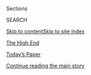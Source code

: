 <div id="app">

<div>

<div class="NYTAppHideMasthead css-zz1s19 e1suatyy0">

<div class="section css-ui9rw0 e1suatyy2">

<div class="css-11hrj97 er09x8g0">

<div class="css-6n7j50">

</div>

<span class="css-1dv1kvn">Sections</span>

<div class="css-10488qs">

<span class="css-1dv1kvn">SEARCH</span>

</div>

[Skip to content](#site-content)[Skip to site index](#site-index)

</div>

<div id="masthead-section-label" class="css-1fnb9ct eaxe0e00">

[The High
End](https://www.nytimes.com/spotlight/thehighend)

</div>

<div class="css-10698na e1huz5gh0">

</div>

</div>

<div id="masthead-bar-one" class="section hasLinks css-15hmgas e1csuq9d3">

<div class="css-uqyvli e1csuq9d0">

</div>

<div class="css-1uqjmks e1csuq9d1">

</div>

<div class="css-9e9ivx">

[](https://myaccount.nytimes.com/auth/login?response_type=cookie&client_id=vi)

</div>

<div class="css-1bvtpon e1csuq9d2">

[Today’s Paper](https://www.nytimes.com/section/todayspaper)

</div>

</div>

</div>

</div>

<div data-aria-hidden="false">

<div id="site-content" data-role="main">

<div id="top-wrapper" class="css-15p45cc eaca97t0" type="top">

<div id="top-slug" class="css-19x0jxb eaca97t1" hidden="">

Advertisement

</div>

[Continue reading the main
story](#after-top)

<div class="ad top-wrapper" style="text-align:center;height:100%;display:block;min-height:90px">

<div id="top" class="place-ad" data-position="top" data-size-key="top">

</div>

</div>

<div id="after-top">

</div>

</div>

<div id="collection-thehighend" class="section css-15h4p1b e9abtgs0">

<div class="css-1j21atc e1svk9qx1">

<div class="css-fmiefx e1svk9qx2">

<div class="css-1hk7r2m eu54l5x0">

<div id="sponsor-wrapper" class="css-7a1pgi eaca97t0" type="sponsor" hidden="">

<div id="sponsor-slug" class="css-1l4mleb eaca97t1" hidden="">

Supported by

</div>

[Continue reading the main
story](#after-sponsor)

<div id="sponsor" class="ad sponsor-wrapper" style="text-align:left;height:100%;display:block">

</div>

<div id="after-sponsor">

</div>

</div>

</div>

### <span class="css-hue6tr ezz4tcd1">[Real Estate](/section/realestate)</span>

</div>

<div class="css-nfcc9b e1svk9qx3">

<div class="css-vl9dhg e1svk9qx5">

<div class="css-1nrhkj6 e1svk9qx6">

# The High End

<div class="follow-button-placeholder" data-collection-id="">

</div>

<div class="css-d8bdto" data-role="toolbar" data-aria-label="Social Media Share buttons, Save button, and Comments Panel with current comment count" data-testid="share-tools">

  - 
  - 
  - 
  - 
    
    <div class="css-6n7j50">
    
    </div>

</div>

</div>

</div>

</div>

</div>

1.  [Find A Home](/real-estate/find-a-home)
2.  [Buy](/real-estate/homes-for-sale)
3.  [Rent](/real-estate/homes-for-rent)
4.  [Mortgage Calculator](/real-estate/mortgage-calculator)
5.  [Your Real Estate](/real-estate/my-real-estate)
6.  [List A
Home](https://nytimesads.gtspayments.com/)

<div class="css-4svvz1 ekkqrpp0">

<div id="collection-highlights-container" class="section css-18l1u7x e46isfb1">

<div class="css-m1whxf ekkqrpp1">

## Highlights

1.  ![<span class="css-1nk1g0h e1oaj3zl2"><span class="css-1dv1kvn">Credit</span></span>](https://static01.nyt.com/images/2020/04/08/realestate/08IHH-MEXICO-slide-VM4F/08IHH-MEXICO-slide-VM4F-threeByTwoMediumAt2X.jpg)
    
    <div class="css-xbztij">
    
    ### International real estate
    
    ## [House Hunting in Mexico: A Balinese-Style Compound for $595,000](/2020/04/08/realestate/house-hunting-in-mexico-a-balinese-style-compound-for-595000.html)
    
    The artsy town of Todos Santos has long been a quiet alternative to
    the resorts of Los Cabos, but new demand and development is raising
    its
    profile.
    
    <span class="css-me3p27"></span><span class="css-1dydysp e4e4i5l3"></span><span class="css-9voj2j">By
    <span class="css-1baulvz last-byline" itemprop="name">Roxana
    Popescu</span></span>
    
    </div>

2.  1.  <span class="css-1dv1kvn">Photo</span>
        <span class="css-1nk1g0h e1oaj3zl2"><span class="css-1dv1kvn">Credit</span>Sarah
        Kobos</span>
        <div class="css-1r9cexg">
        <div class="css-1ox3lt4">
        [![](https://static01.nyt.com/images/2020/08/04/realestate/04wirecutter-outdoors5/04wirecutter-outdoors5-thumbStandard.jpg)](/2020/08/04/realestate/upgrade-your-outdoor-space.html)
        </div>
        ## [5 Things You Need to Upgrade Your Tiny Outdoor Space](/2020/08/04/realestate/upgrade-your-outdoor-space.html)
        It’s never been more important to make your balcony, terrace, or
        patch of cement cozy and hospitable. Here’s
        how.
        <span class="css-me3p27"></span><span class="css-1dydysp e4e4i5l3"></span><span class="css-9voj2j">By
        <span class="css-1baulvz last-byline" itemprop="name">Dorie
        Chevlen</span></span>
        </div>
    2.  <span class="css-1dv1kvn">Photo</span>
        <span class="css-1nk1g0h e1oaj3zl2"><span class="css-1dv1kvn">Credit</span>Stefano
        Ukmar for The New York
        Times</span>
        <div class="css-1r9cexg">
        <div class="css-1ox3lt4">
        [![](https://static01.nyt.com/images/2020/08/09/realestate/04WHATILOVE-FAULKNER-slide-S4NT/04WHATILOVE-FAULKNER-slide-S4NT-thumbStandard.jpg)](/2020/08/04/realestate/harris-faulkner-home-fox-news.html)
        </div>
        ### What I Love
        ## [Harris Faulkner, Working From Home in Shades of Blue](/2020/08/04/realestate/harris-faulkner-home-fox-news.html)
        The Fox News anchor’s mother gave her some decorating advice:
        ‘Just make it beautiful.’ And she’s been
        trying.
        <span class="css-me3p27"></span><span class="css-1dydysp e4e4i5l3"></span><span class="css-9voj2j">By
        <span class="css-1baulvz last-byline" itemprop="name">Joanne
        Kaufman</span></span>
        </div>
    3.  <span class="css-1dv1kvn">Photo</span>
        <span class="css-1nk1g0h e1oaj3zl2"><span class="css-1dv1kvn">Credit</span>Rancho
        Photos</span>
        <div class="css-1r9cexg">
        <div class="css-1ox3lt4">
        [![](https://static01.nyt.com/images/2020/08/03/realestate/03WYG-slide-HUST/03WYG-slide-HUST-thumbStandard.jpg)](/2020/08/03/realestate/3-million-dollar-homes-for-sale-ca.html)
        </div>
        ### What you Get
        ## [$3 Million Homes in California](/2020/08/03/realestate/3-million-dollar-homes-for-sale-ca.html)
        A Spanish-style retreat in Coronado, a midcentury-modern home in
        Piedmont and a remodeled 1953 house in Los
        Angeles.
        <span class="css-me3p27"></span><span class="css-1dydysp e4e4i5l3"></span><span class="css-9voj2j">By
        <span class="css-1baulvz last-byline" itemprop="name">Angela
        Serratore</span></span>
        </div>

</div>

</div>

</div>

<div class="css-4svvz1 ekkqrpp0">

<div id="collection-highlights-container" class="section css-18l1u7x e46isfb1">

<div class="css-zk12ih ef6si7p0">

1.  ### International real estate
    
    ![<span class="css-1hhnwbi e1oaj3zl2"><span class="css-1dv1kvn">Credit</span></span>](https://static01.nyt.com/images/2020/04/08/realestate/08IHH-MEXICO-slide-VM4F/08IHH-MEXICO-slide-VM4F-videoLarge.jpg)
    
    <div class="css-10wtrbd">
    
    ## [House Hunting in Mexico: A Balinese-Style Compound for $595,000](/2020/04/08/realestate/house-hunting-in-mexico-a-balinese-style-compound-for-595000.html)
    
    The artsy town of Todos Santos has long been a quiet alternative to
    the resorts of Los Cabos, but new demand and development is raising
    its
    profile.
    
    <span class="css-me3p27"></span><span class="css-1dydysp e4e4i5l3"></span><span class="css-9voj2j">By
    <span class="css-1baulvz last-byline" itemprop="name">Roxana
    Popescu</span></span>
    
    </div>

2.  ### big ticket
    
    ![<span class="css-1hhnwbi e1oaj3zl2"><span class="css-1dv1kvn">Credit</span></span>](https://static01.nyt.com/images/2020/04/05/realestate/03ticket-220/03ticket-220-videoLarge.jpg)
    
    <div class="css-10wtrbd">
    
    ## [Two More Big Sales at 220 Central Park South](/2020/04/03/realestate/two-more-big-sales-at-220-central-park-south.html)
    
    The condos, though, had been in contract years before the
    coronavirus outbreak. Going forward, fewer sales are expected to be
    recorded in New York
    City.
    
    <span class="css-me3p27"></span><span class="css-1dydysp e4e4i5l3"></span><span class="css-9voj2j">By
    <span class="css-1baulvz last-byline" itemprop="name">Vivian
    Marino</span></span>
    
    </div>

3.  ### The High End
    
    ![<span class="css-1hhnwbi e1oaj3zl2"><span class="css-1dv1kvn">Credit</span></span>](https://static01.nyt.com/images/2019/09/15/realestate/13highend-dumbo1/13highend-dumbo1-videoLarge.jpg)
    
    <div class="css-10wtrbd">
    
    ## [Dumbo Project to Include 700 Luxury Apartments](/2019/09/13/realestate/dumbo-brooklyn-condos-on-former-jehovahs-witness-parking-lot.html)
    
    A high-end complex with condos and rentals and a private courtyard
    will replace a three-acre parking lot owned by the Jehovah’s
    Witnesses.
    
    <span class="css-me3p27"></span><span class="css-1dydysp e4e4i5l3"></span><span class="css-9voj2j">By
    <span class="css-1baulvz last-byline" itemprop="name">Jane
    Margolies</span></span>
    
    </div>

4.  ### The High End
    
    ![<span class="css-1hhnwbi e1oaj3zl2"><span class="css-1dv1kvn">Credit</span></span>](https://static01.nyt.com/images/2019/08/30/realestate/30highend-siza4/30highend-siza4-videoLarge.jpg)
    
    <div class="css-10wtrbd">
    
    ## [Another Starchitect Arrives in New York](/2019/08/30/realestate/another-starchitect-arrives-in-new-york.html)
    
    Álvaro Siza designs his first high-rise in the United States on the
    far west side of
    Manhattan.
    
    <span class="css-me3p27"></span><span class="css-1dydysp e4e4i5l3"></span><span class="css-9voj2j">By
    <span class="css-1baulvz last-byline" itemprop="name">Tim
    McKeough</span></span>
    
    </div>

5.  ### The High End
    
    ![<span class="css-1hhnwbi e1oaj3zl2"><span class="css-1dv1kvn">Credit</span></span>](https://static01.nyt.com/images/2019/08/11/realestate/02highend-crownheights1/02highend-crownheights1-videoLarge.jpg)
    
    <div class="css-10wtrbd">
    
    ## [Now, Crown Heights Gets a Taste of Luxury](/2019/08/09/realestate/now-crown-heights-gets-a-taste-of-luxury.html)
    
    A large-scale condo joins the Brooklyn neighborhood’s century-old
    townhouses and rental
    buildings.
    
    <span class="css-me3p27"></span><span class="css-1dydysp e4e4i5l3"></span><span class="css-9voj2j">By
    <span class="css-1baulvz last-byline" itemprop="name">Jane
    Margolies</span></span>
    
    </div>

</div>

</div>

<div id="mid1-wrapper" class="css-1mn4oms eaca97t0" type="rank">

<div id="mid1-slug" class="css-1tag3rd eaca97t1">

Advertisement

</div>

[Continue reading the main
story](#after-mid1)

<div id="mid1" class="ad mid1-wrapper" style="text-align:center;height:100%;display:block">

</div>

<div id="after-mid1">

</div>

</div>

</div>

<div class="css-185go5a e1o5byef0">

<div class="css-15cbhtu">

  - [Latest](#stream-panel)
  - <span class="css-6n7j50">Search</span>
    <div class="control">
    <div class="label-container css-1dv1kvn">
    Search
    </div>
    <div class="css-wm4t3d">
    **<span id="clear-search-input" class="css-1dv1kvn">Clear this text
    input</span>
    </div>
    </div>
    <span class="css-1iovbfw"></span>

<div id="stream-panel" class="section css-8msx5b e1jz0cab1">

<div class="css-13mho3u">

1.  
    
    <div class="css-1cp3ece">
    
    <div class="css-1l4spti">
    
    [](/2020/04/08/realestate/house-hunting-in-mexico-a-balinese-style-compound-for-595000.html)
    
    <div class="css-79elbk">
    
    ![](https://static01.nyt.com/images/2020/04/08/realestate/08IHH-MEXICO-slide-VM4F/08IHH-MEXICO-slide-VM4F-thumbWide.jpg?quality=75&auto=webp&disable=upscale)
    
    </div>
    
    ### <span class="css-m70j1g">International real estate</span>
    
    ## House Hunting in Mexico: A Balinese-Style Compound for $595,000
    
    The artsy town of Todos Santos has long been a quiet alternative to
    the resorts of Los Cabos, but new demand and development is raising
    its profile.
    
    <div class="css-1nqbnmb ea5icrr0">
    
    By <span class="css-1n7hynb">Roxana
    Popescu</span>
    
    </div>
    
    </div>
    
    <div class="css-1lc2l26 e1xfvim33">
    
    </div>
    
    </div>

2.  
    
    <div class="css-1cp3ece">
    
    <div class="css-1l4spti">
    
    [](/2020/04/03/realestate/two-more-big-sales-at-220-central-park-south.html)
    
    <div class="css-79elbk">
    
    ![](https://static01.nyt.com/images/2020/04/05/realestate/03ticket-220/03ticket-220-thumbWide.jpg?quality=75&auto=webp&disable=upscale)
    
    </div>
    
    ### <span class="css-m70j1g">big ticket</span>
    
    ## Two More Big Sales at 220 Central Park South
    
    The condos, though, had been in contract years before the
    coronavirus outbreak. Going forward, fewer sales are expected to be
    recorded in New York City.
    
    <div class="css-1nqbnmb ea5icrr0">
    
    By <span class="css-1n7hynb">Vivian
    Marino</span>
    
    </div>
    
    </div>
    
    <div class="css-1lc2l26 e1xfvim33">
    
    </div>
    
    </div>

3.  
    
    <div class="css-1cp3ece">
    
    <div class="css-1l4spti">
    
    [](/2019/09/13/realestate/dumbo-brooklyn-condos-on-former-jehovahs-witness-parking-lot.html)
    
    <div class="css-79elbk">
    
    ![](https://static01.nyt.com/images/2019/09/15/realestate/13highend-dumbo1/13highend-dumbo1-thumbWide.jpg?quality=75&auto=webp&disable=upscale)
    
    </div>
    
    ### <span class="css-m70j1g">The High End</span>
    
    ## Dumbo Project to Include 700 Luxury Apartments
    
    A high-end complex with condos and rentals and a private courtyard
    will replace a three-acre parking lot owned by the Jehovah’s
    Witnesses.
    
    <div class="css-1nqbnmb ea5icrr0">
    
    By <span class="css-1n7hynb">Jane
    Margolies</span>
    
    </div>
    
    </div>
    
    <div class="css-1lc2l26 e1xfvim33">
    
    </div>
    
    </div>

4.  
    
    <div class="css-1cp3ece">
    
    <div class="css-1l4spti">
    
    [](/2019/08/30/realestate/another-starchitect-arrives-in-new-york.html)
    
    <div class="css-79elbk">
    
    ![](https://static01.nyt.com/images/2019/08/30/realestate/30highend-siza4/30highend-siza4-thumbWide.jpg?quality=75&auto=webp&disable=upscale)
    
    </div>
    
    ### <span class="css-m70j1g">The High End</span>
    
    ## Another Starchitect Arrives in New York
    
    Álvaro Siza designs his first high-rise in the United States on the
    far west side of Manhattan.
    
    <div class="css-1nqbnmb ea5icrr0">
    
    By <span class="css-1n7hynb">Tim
    McKeough</span>
    
    </div>
    
    </div>
    
    <div class="css-1lc2l26 e1xfvim33">
    
    </div>
    
    </div>

5.  
    
    <div class="css-1cp3ece">
    
    <div class="css-1l4spti">
    
    [](/2019/08/09/realestate/now-crown-heights-gets-a-taste-of-luxury.html)
    
    <div class="css-79elbk">
    
    ![](https://static01.nyt.com/images/2019/08/11/realestate/02highend-crownheights1/02highend-crownheights1-thumbWide.jpg?quality=75&auto=webp&disable=upscale)
    
    </div>
    
    ### <span class="css-m70j1g">The High End</span>
    
    ## Now, Crown Heights Gets a Taste of Luxury
    
    A large-scale condo joins the Brooklyn neighborhood’s century-old
    townhouses and rental buildings.
    
    <div class="css-1nqbnmb ea5icrr0">
    
    By <span class="css-1n7hynb">Jane
    Margolies</span>
    
    </div>
    
    </div>
    
    <div class="css-1lc2l26 e1xfvim33">
    
    </div>
    
    </div>

6.  
    
    <div class="css-1cp3ece">
    
    <div class="css-1l4spti">
    
    [](/2019/07/26/realestate/now-in-your-building-on-demand-exercise-classes.html)
    
    <div class="css-79elbk">
    
    ![](https://static01.nyt.com/images/2019/07/28/realestate/26highend-exercise1/merlin_158302449_4958ca99-19fe-46cc-9d60-74c39b350848-thumbWide.jpg?quality=75&auto=webp&disable=upscale)
    
    </div>
    
    ### <span class="css-m70j1g">The High End</span>
    
    ## Now in Your Building: On-Demand Exercise Classes
    
    The latest in rental and condo amenities include streaming fitness
    devices and meditation rooms.
    
    <div class="css-1nqbnmb ea5icrr0">
    
    By <span class="css-1n7hynb">Jane
    Margolies</span>
    
    </div>
    
    </div>
    
    <div class="css-1lc2l26 e1xfvim33">
    
    </div>
    
    </div>

7.  
    
    <div class="css-1cp3ece">
    
    <div class="css-1l4spti">
    
    [](/2019/07/03/realestate/5-5-million-homes-in-new-york-illinois-and-missouri.html)
    
    <div class="css-79elbk">
    
    ![](https://static01.nyt.com/images/2019/07/07/realestate/03WYG-slide-AV1I/03WYG-slide-AV1I-thumbWide-v2.jpg?quality=75&auto=webp&disable=upscale)
    
    </div>
    
    ### <span class="css-m70j1g">What you Get</span>
    
    ## $5.5 Million Homes in New York, Illinois and Missouri
    
    A minimalist home in the Hudson Valley designed by the Chinese
    artist Ai Weiwei, an 1883 Tudor in Evanston and a medieval-style
    castle in Kansas City.
    
    <div class="css-1nqbnmb ea5icrr0">
    
    By <span class="css-1n7hynb">Julie
    Lasky</span>
    
    </div>
    
    </div>
    
    <div class="css-1lc2l26 e1xfvim33">
    
    </div>
    
    </div>

8.  
    
    <div class="css-1cp3ece">
    
    <div class="css-1l4spti">
    
    [](/2019/06/21/realestate/a-condo-that-nods-to-art-deco-design.html)
    
    <div class="css-79elbk">
    
    ![](https://static01.nyt.com/images/2019/06/23/realestate/21highend-rockefeller1/91f23d827b064902bafb1dbbd58a961f-thumbWide.jpg?quality=75&auto=webp&disable=upscale)
    
    </div>
    
    ### <span class="css-m70j1g">The High End</span>
    
    ## A Condo That Nods to Art Deco Design
    
    The Rockefeller Group is building its first apartments in Manhattan:
    a new 605-foot condo tower on East 29th Street.
    
    <div class="css-1nqbnmb ea5icrr0">
    
    By <span class="css-1n7hynb">C. J.
    Hughes</span>
    
    </div>
    
    </div>
    
    <div class="css-1lc2l26 e1xfvim33">
    
    </div>
    
    </div>

9.  
    
    <div class="css-1cp3ece">
    
    <div class="css-1l4spti">
    
    [](/2019/06/11/realestate/tribeca-penthouse-that-defies-limitations.html)
    
    <div class="css-79elbk">
    
    ![](https://static01.nyt.com/images/2019/06/16/realestate/10EXCLUSIVE-JAY-slide-SG7U/10EXCLUSIVE-JAY-slide-SG7U-thumbWide.jpg?quality=75&auto=webp&disable=upscale)
    
    </div>
    
    ### <span class="css-m70j1g">Exclusive</span>
    
    ## A Penthouse That Defies TriBeCa’s Limitations
    
    A triplex designed by the architect-owner Cary Paik goes on the
    market for $13.5 million.
    
    <div class="css-1nqbnmb ea5icrr0">
    
    By <span class="css-1n7hynb">Julie
    Lasky</span>
    
    </div>
    
    </div>
    
    <div class="css-1lc2l26 e1xfvim33">
    
    </div>
    
    </div>

10. 
    
    <div class="css-1cp3ece">
    
    <div class="css-1l4spti">
    
    [](/2019/06/07/realestate/at-the-newly-opened-hudson-yards-more-closed-sales.html)
    
    <div class="css-79elbk">
    
    ![](https://static01.nyt.com/images/2019/06/09/realestate/07ticket1/07ticket1-thumbWide.jpg?quality=75&auto=webp&disable=upscale)
    
    </div>
    
    ### <span class="css-m70j1g">big ticket</span>
    
    ## At the Newly Opened Hudson Yards, More Closed Sales
    
    The month’s biggest purchase, however, was once again at 220 Central
    Park South.
    
    <div class="css-1nqbnmb ea5icrr0">
    
    By <span class="css-1n7hynb">Vivian Marino</span>
    
    </div>
    
    </div>
    
    <div class="css-1lc2l26 e1xfvim33">
    
    </div>
    
    </div>

<div class="css-13mho3u">

<div class="css-1t62hi8">

<div class="css-1stvaey">

Show
More

<div>

<div style="border:0;clip:rect(0 0 0 0);height:1px;margin:-1px;overflow:hidden;white-space:nowrap;padding:0;width:1px;position:absolute" data-role="log" data-aria-live="assertive">

</div>

<div style="border:0;clip:rect(0 0 0 0);height:1px;margin:-1px;overflow:hidden;white-space:nowrap;padding:0;width:1px;position:absolute" data-role="log" data-aria-live="assertive">

</div>

<div style="border:0;clip:rect(0 0 0 0);height:1px;margin:-1px;overflow:hidden;white-space:nowrap;padding:0;width:1px;position:absolute" data-role="log" data-aria-live="polite">

</div>

<div style="border:0;clip:rect(0 0 0 0);height:1px;margin:-1px;overflow:hidden;white-space:nowrap;padding:0;width:1px;position:absolute" data-role="log" data-aria-live="polite">

</div>

</div>

</div>

</div>

</div>

</div>

<div class="css-g6hk37 supplemental">

<div id="mid2-wrapper" class="css-10wkyv7 eaca97t0" type="lede">

<div id="mid2-slug" class="css-1tag3rd eaca97t1">

Advertisement

</div>

[Continue reading the main
story](#after-mid2)

<div id="mid2" class="ad mid2-wrapper" style="text-align:center;height:100%;display:block;min-height:250px">

</div>

<div id="after-mid2">

</div>

</div>

<div id="mktg-wrapper" class="css-oxle51 eaca97t0" type="mktg">

<div id="mktg-slug" class="css-1tag3rd eaca97t1">

Advertisement

</div>

[Continue reading the main
story](#after-mktg)

<div id="mktg" class="ad mktg-wrapper" style="text-align:center;height:100%;display:block">

</div>

<div id="after-mktg">

</div>

</div>

</div>

</div>

</div>

</div>

</div>

</div>

## Site Index

<div>

</div>

## Site Information Navigation

  - [© <span>2020</span> <span>The New York Times
    Company</span>](https://help.nytimes.com/hc/en-us/articles/115014792127-Copyright-notice)

<!-- end list -->

  - [NYTCo](https://www.nytco.com/)
  - [Contact
    Us](https://help.nytimes.com/hc/en-us/articles/115015385887-Contact-Us)
  - [Work with us](https://www.nytco.com/careers/)
  - [Advertise](https://nytmediakit.com/)
  - [T Brand Studio](http://www.tbrandstudio.com/)
  - [Your Ad
    Choices](https://www.nytimes.com/privacy/cookie-policy#how-do-i-manage-trackers)
  - [Privacy](https://www.nytimes.com/privacy)
  - [Terms of
    Service](https://help.nytimes.com/hc/en-us/articles/115014893428-Terms-of-service)
  - [Terms of
    Sale](https://help.nytimes.com/hc/en-us/articles/115014893968-Terms-of-sale)
  - [Site
    Map](https://spiderbites.nytimes.com)
  - [Help](https://help.nytimes.com/hc/en-us)
  - [Subscriptions](https://www.nytimes.com/subscription?campaignId=37WXW)

</div>

</div>
